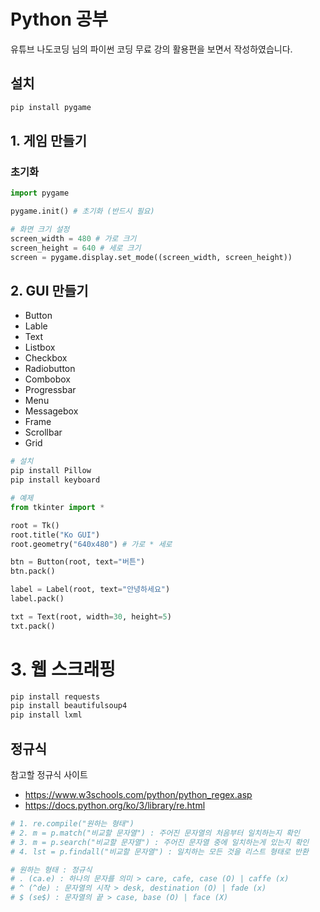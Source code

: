# Python 공부

유튜브 나도코딩 님의 파이썬 코딩 무료 강의 활용편을 보면서 작성하였습니다.

## 설치

```bash
pip install pygame
```

## 1. 게임 만들기

### 초기화

```py
import pygame

pygame.init() # 초기화 (반드시 필요)

# 화면 크기 설정
screen_width = 480 # 가로 크기
screen_height = 640 # 세로 크기
screen = pygame.display.set_mode((screen_width, screen_height))
```

## 2. GUI 만들기

- Button
- Lable
- Text
- Listbox
- Checkbox
- Radiobutton
- Combobox
- Progressbar
- Menu
- Messagebox
- Frame
- Scrollbar
- Grid

```bash
# 설치
pip install Pillow
pip install keyboard
```

```py
# 예제
from tkinter import *

root = Tk()
root.title("Ko GUI")
root.geometry("640x480") # 가로 * 세로

btn = Button(root, text="버튼")
btn.pack()

label = Label(root, text="안녕하세요")
label.pack()

txt = Text(root, width=30, height=5)
txt.pack()
```

# 3. 웹 스크래핑

```bash
pip install requests
pip install beautifulsoup4
pip install lxml
```

## 정규식

참고할 정규식 사이트

- https://www.w3schools.com/python/python_regex.asp
- https://docs.python.org/ko/3/library/re.html

```py
# 1. re.compile("원하는 형태")
# 2. m = p.match("비교할 문자열") : 주어진 문자열의 처음부터 일치하는지 확인
# 3. m = p.search("비교할 문자열") : 주어진 문자열 중에 일치하는게 있는지 확인
# 4. lst = p.findall("비교할 문자열") : 일치하는 모든 것을 리스트 형태로 반환

# 원하는 형태 : 정규식
# . (ca.e) : 하나의 문자를 의미 > care, cafe, case (O) | caffe (x)
# ^ (^de) : 문자열의 시작 > desk, destination (O) | fade (x)
# $ (se$) : 문자열의 끝 > case, base (O) | face (X)
```
